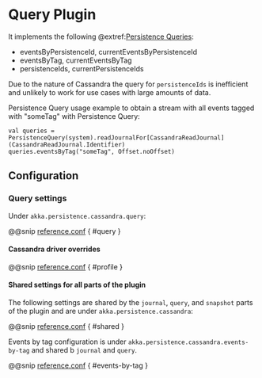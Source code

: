 # Query Plugin

It implements the following @extref:[Persistence Queries](akka:scala/persistence-query.html):

* eventsByPersistenceId, currentEventsByPersistenceId
* eventsByTag, currentEventsByTag
* persistenceIds, currentPersistenceIds 

Due to the nature of Cassandra the query for `persistenceIds` is inefficient and unlikely
to work for use cases with large amounts of data.

Persistence Query usage example to obtain a stream with all events tagged with "someTag" with Persistence Query:

    val queries = PersistenceQuery(system).readJournalFor[CassandraReadJournal](CassandraReadJournal.Identifier)
    queries.eventsByTag("someTag", Offset.noOffset)
    
## Configuration 

### Query settings

Under `akka.persistence.cassandra.query`:

@@snip [reference.conf](/core/src/main/resources/reference.conf) { #query }

#### Cassandra driver overrides

@@snip [reference.conf](/core/src/main/resources/reference.conf) { #profile }

#### Shared settings for all parts of the plugin

The following settings are shared by the `journal`, `query`, and `snapshot` parts of the plugin and are under
`akka.persistence.cassandra`: 

@@snip [reference.conf](/core/src/main/resources/reference.conf) { #shared }

Events by tag configuration is under `akka.persistence.cassandra.events-by-tag` and shared
b `journal` and `query`.

@@snip [reference.conf](/core/src/main/resources/reference.conf) { #events-by-tag }




    
